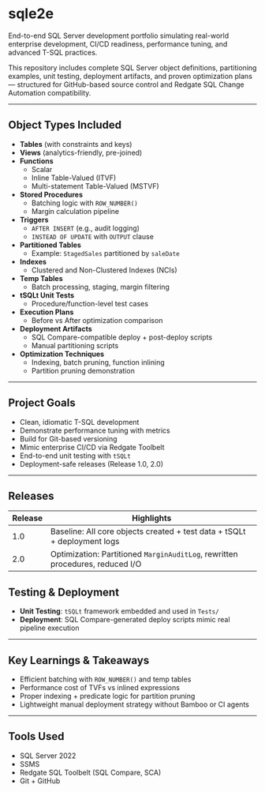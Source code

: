 # sqle2e

End-to-end SQL Server development portfolio simulating real-world enterprise development, CI/CD readiness, performance tuning, and advanced T-SQL practices.

This repository includes complete SQL Server object definitions, partitioning examples, unit testing, deployment artifacts, and proven optimization plans — structured for GitHub-based source control and Redgate SQL Change Automation compatibility.

---

##  Object Types Included

- **Tables** (with constraints and keys)
- **Views** (analytics-friendly, pre-joined)
- **Functions**
  - Scalar
  - Inline Table-Valued (ITVF)
  - Multi-statement Table-Valued (MSTVF)
- **Stored Procedures**
  - Batching logic with `ROW_NUMBER()`
  - Margin calculation pipeline
- **Triggers**
  - `AFTER INSERT` (e.g., audit logging)
  - `INSTEAD OF UPDATE` with `OUTPUT` clause
- **Partitioned Tables**
  - Example: `StagedSales` partitioned by `saleDate`
- **Indexes**
  - Clustered and Non-Clustered Indexes (NCIs)
- **Temp Tables**
  - Batch processing, staging, margin filtering
- **tSQLt Unit Tests**
  - Procedure/function-level test cases
- **Execution Plans**
  - Before vs After optimization comparison
- **Deployment Artifacts**
  - SQL Compare-compatible deploy + post-deploy scripts
  - Manual partitioning scripts
- **Optimization Techniques**
  - Indexing, batch pruning, function inlining
  - Partition pruning demonstration

---

##  Project Goals

- Clean, idiomatic T-SQL development
- Demonstrate performance tuning with metrics
- Build for Git-based versioning
- Mimic enterprise CI/CD via Redgate Toolbelt
- End-to-end unit testing with `tSQLt`
- Deployment-safe releases (Release 1.0, 2.0)

---

##  Releases

| Release | Highlights                                                                 |
|---------|---------------------------------------------------------------------------|
| 1.0     | Baseline: All core objects created + test data + tSQLt + deployment logs |
| 2.0     | Optimization: Partitioned `MarginAuditLog`, rewritten procedures, reduced I/O |


##  Testing & Deployment

- **Unit Testing**: `tSQLt` framework embedded and used in `Tests/`
- **Deployment**: SQL Compare-generated deploy scripts mimic real pipeline execution

---

##  Key Learnings & Takeaways

- Efficient batching with `ROW_NUMBER()` and temp tables
- Performance cost of TVFs vs inlined expressions
- Proper indexing + predicate logic for partition pruning
- Lightweight manual deployment strategy without Bamboo or CI agents

---

##  Tools Used

- SQL Server 2022
- SSMS
- Redgate SQL Toolbelt (SQL Compare, SCA)
- Git + GitHub

